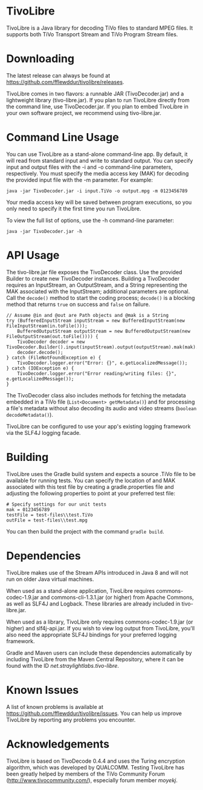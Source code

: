 # TivoLibre
TivoLibre is a Java library for decoding TiVo files to standard MPEG files. It supports both TiVo Transport Stream and TiVo Program Stream files.

# Downloading
The latest release can always be found at https://github.com/fflewddur/tivolibre/releases.

TivoLibre comes in two flavors: a runnable JAR (TivoDecoder.jar) and a lightweight library (tivo-libre.jar). If you plan to run TivoLibre directly from the command line, use TivoDecoder.jar. If you plan to embed TivoLibre in your own software project, we recommend using tivo-libre.jar.

# Command Line Usage
You can use TivoLibre as a stand-alone command-line app. By default, it will read from standard input and write to standard output. You can specify input and output files with the -i and -o command-line parameters, respectively. You must specify the media access key (MAK) for decoding the provided input file with the -m parameter. For example:

    java -jar TivoDecoder.jar -i input.TiVo -o output.mpg -m 0123456789

Your media access key will be saved between program executions, so you only need to specify it the first time you run TivoLibre.

To view the full list of options, use the -h command-line parameter:

    java -jar TivoDecoder.jar -h

# API Usage
The tivo-libre.jar file exposes the TivoDecoder class. Use the provided Builder to create new TivoDecoder instances. Building a TivoDecoder requires an InputStream, an OutputStream, and a String representing the MAK associated with the InputStream; additional parameters are optional. Call the `decode()` method to start the coding process; `decode()` is a blocking method that returns `true` on success and `false` on failure.

    // Assume @in and @out are Path objects and @mak is a String
    try (BufferedInputStream inputStream = new BufferedInputStream(new FileInputStream(in.toFile()));
        BufferedOutputStream outputStream = new BufferedOutputStream(new FileOutputStream(out.toFile()))) {
        TivoDecoder decoder = new TivoDecoder.Builder().input(inputStream).output(outputStream).mak(mak).build();
        decoder.decode();
    } catch (FileNotFoundException e) {
        TivoDecoder.logger.error("Error: {}", e.getLocalizedMessage());
    } catch (IOException e) {
        TivoDecoder.logger.error("Error reading/writing files: {}", e.getLocalizedMessage());
    }

The TivoDecoder class also includes methods for fetching the metadata embedded in a TiVo file (`List<Document> getMetadata()`) and for processing a file's metadata without also decoding its audio and video streams (`boolean decodeMetadata()`).

TivoLibre can be configured to use your app's existing logging framework via the SLF4J logging facade.

# Building
TivoLibre uses the Gradle build system and expects a source .TiVo file to be available for running tests. You can specify the location of and MAK associated with this test file by creating a gradle.properties file and adjusting the following properties to point at your preferred test file:

    # Specify settings for our unit tests
    mak = 0123456789
    testFile = test-files\\test.TiVo
    outFile = test-files\\test.mpg

You can then build the project with the command `gradle build`.

# Dependencies
TivoLibre makes use of the Stream APIs introduced in Java 8 and will not run on older Java virtual machines.

When used as a stand-alone application, TivoLibre requires commons-codec-1.9.jar and commons-cli-1.3.1.jar (or higher) from Apache Commons, as well as SLF4J and Logback. These libraries are already included in tivo-libre.jar.

When used as a library, TivoLibre only requires commons-codec-1.9.jar (or higher) and slf4j-api.jar. If you wish to view log output from TivoLibre, you'll also need the appropriate SLF4J bindings for your preferred logging framework.

Gradle and Maven users can include these dependencies automatically by including TivoLibre from the Maven Central Repository, where it can be found with the ID *net.straylightlabs.tivo-libre*.

# Known Issues
A list of known problems is available at https://github.com/fflewddur/tivolibre/issues. You can help us improve TivoLibre by reporting any problems you encounter.

# Acknowledgements

TivoLibre is based on TivoDecode 0.4.4 and uses the Turing encryption algorithm, which was developed by QUALCOMM. Testing TivoLibre has been greatly helped by members of the TiVo Community Forum (http://www.tivocommunity.com/), especially forum member *moyekj*.